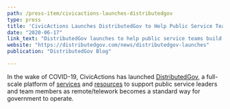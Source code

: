 ```yaml
---
path: /press-item/civicactions-launches-distributedgov
type: press
title: 'CivicActions Launches DistributedGov to Help Public Service Teams Build Effective Telework Environments'
date: "2020-06-17"
link_text: "DistributedGov launches to help public service teams build highly effective remote and telework environments"
website: "https://distributedgov.com/news/distributedgov-launches"
publication: "DistributedGov Blog"

---
```


In the wake of COVID-19, CivicActions has launched [DistributedGov](https://distributedgov.com/), a full-scale platform of [services](https://distributedgov.com/services) and [resources](https://distributedgov.com/guide) to support public service leaders and team members as remote/telework becomes a standard way for government to operate.

